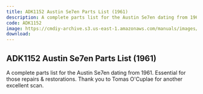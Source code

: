 ```yaml
---
title: ADK1152 Austin Se7en Parts List (1961)
description: A complete parts list for the Austin Se7en dating from 1961.  Essential for those repairs & restorations. Thank you to Tomas O'Cuplae for another excellent scan.
code: ADK1152
image: https://cmdiy-archive.s3.us-east-1.amazonaws.com/manuals/images/ADK1152.png
download:
---
```


<!-- Content of the page -->

## ADK1152 Austin Se7en Parts List (1961)

A complete parts list for the Austin Se7en dating from 1961.  Essential for those repairs & restorations. Thank you to Tomas O'Cuplae for another excellent scan.

